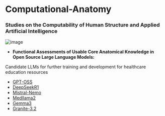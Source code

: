 # Computational-Anatomy
### Studies on the Computability of Human Structure and Applied Artificial Intelligence

![image](https://user-images.githubusercontent.com/71346897/185767485-fe8d63db-265b-4e14-b944-41e4bf9cac07.png)

- **Functional Assessments of Usable Core Anatomical Knowledge in Open Source Large Language Models:**

Candidate LLMs for further training and development for healthcare education resources
  - [GPT-OSS](https://github.com/rtrelease/Computational-Anatomy/blob/main/GPT-OSS.md)
  - [DeepSeekR1](https://github.com/rtrelease/Computational-Anatomy/blob/main/DeepSeek-R1-HeartBrainCrash.md)
  - [Mistral-Nemo](https://github.com/rtrelease/Computational-Anatomy/blob/main/Mistral-NEMO.MD)
  - [Medllama2](https://github.com/rtrelease/Computational-Anatomy/blob/main/medllama2.md)
  - [Gemma3](https://github.com/rtrelease/Computational-Anatomy/blob/main/Gemma3.md)
  - [Granite-3.2](https://github.com/rtrelease/Computational-Anatomy/blob/main/granite3-2.md)
